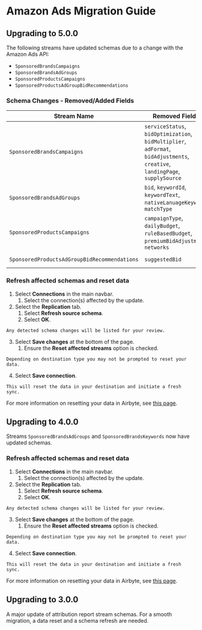 # Amazon Ads Migration Guide

## Upgrading to 5.0.0

The following streams have updated schemas due to a change with the Amazon Ads API:

- `SponsoredBrandsCampaigns`
- `SponsoredBrandsAdGroups`
- `SponsoredProductsCampaigns`
- `SponsoredProductsAdGroupBidRecommendations`

### Schema Changes - Removed/Added Fields

| Stream Name                                  | Removed Fields                                                                                                               | Added Fields                                                                                |
| -------------------------------------------- | ---------------------------------------------------------------------------------------------------------------------------- | ------------------------------------------------------------------------------------------- |
| `SponsoredBrandsCampaigns`                   | `serviceStatus`, `bidOptimization`, `bidMultiplier`, `adFormat`, `bidAdjustments`, `creative`, `landingPage`, `supplySource` | `ruleBasedBudget`, `bidding`, `productLocation`, `costType`, `smartDefault`, `extendedData` |
| `SponsoredBrandsAdGroups`                    | `bid`, `keywordId`, `keywordText`, `nativeLanuageKeyword`, `matchType`                                                       | `extendedData`                                                                              |
| `SponsoredProductsCampaigns`                 | `campaignType`, `dailyBudget`, `ruleBasedBudget`, `premiumBidAdjustment`, `networks`                                         | `dynamicBidding`, `budget`, `extendedData`                                                  |
| `SponsoredProductsAdGroupBidRecommendations` | `suggestedBid`                                                                                                               | `theme`, `bidRecommendationsForTargetingExpressions`                                        |

### Refresh affected schemas and reset data

1. Select **Connections** in the main navbar.
   1. Select the connection(s) affected by the update.
2. Select the **Replication** tab.
   1. Select **Refresh source schema**.
   2. Select **OK**.

```note
Any detected schema changes will be listed for your review.
```

3. Select **Save changes** at the bottom of the page.
   1. Ensure the **Reset affected streams** option is checked.

```note
Depending on destination type you may not be prompted to reset your data.
```

4. Select **Save connection**.

```note
This will reset the data in your destination and initiate a fresh sync.
```

For more information on resetting your data in Airbyte, see [this page](https://docs.airbyte.com/operator-guides/reset).

## Upgrading to 4.0.0

Streams `SponsoredBrandsAdGroups` and `SponsoredBrandsKeywords` now have updated schemas.

### Refresh affected schemas and reset data

1. Select **Connections** in the main navbar.
   1. Select the connection(s) affected by the update.
2. Select the **Replication** tab.
   1. Select **Refresh source schema**.
   2. Select **OK**.

```note
Any detected schema changes will be listed for your review.
```

3. Select **Save changes** at the bottom of the page.
   1. Ensure the **Reset affected streams** option is checked.

```note
Depending on destination type you may not be prompted to reset your data.
```

4. Select **Save connection**.

```note
This will reset the data in your destination and initiate a fresh sync.
```

For more information on resetting your data in Airbyte, see [this page](https://docs.airbyte.com/operator-guides/reset).

## Upgrading to 3.0.0

A major update of attribution report stream schemas.
For a smooth migration, a data reset and a schema refresh are needed.
